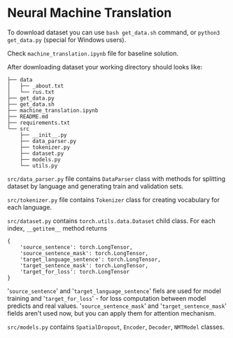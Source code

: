 # Neural Machine Translation
To download dataset you can use `bash get_data.sh` command, or `python3 get_data.py` (special for Windows users).  

Check `machine_translation.ipynb` file for baseline solution.  

After downloading dataset your working directory should looks like:
```
├── data
│   ├── _about.txt
│   └── rus.txt
├── get_data.py
├── get_data.sh
├── machine_translation.ipynb
├── README.md
├── requirements.txt
└── src
    ├── __init__.py
    ├── data_parser.py
    ├── tokenizer.py
    ├── dataset.py
    ├── models.py
    └── utils.py
```

`src/data_parser.py` file contains `DataParser` class with methods for splitting dataset by language and generating train and validation sets.  

`src/tokenizer.py` file contains `Tokenizer` class for creating vocabulary for each language.  

`src/dataset.py` contains `torch.utils.data.Dataset` child class. For each index, `__getitem__` method returns
```
{
    'source_sentence': torch.LongTensor,
    'source_sentence_mask': torch.LongTensor,
    'target_language_sentence': torch.LongTensor,
    'target_sentence_mask': torch.LongTensor,
    'target_for_loss': torch.LongTensor
}
```
'`source_sentence`' and  '`target_language_sentence`' fiels are used for model training and '`target_for_loss`' - for loss computation between model predicts and real values. '`source_sentence_mask`' and '`target_sentence_mask`' fields aren't used now, but you can apply them for attention mechanism.  

`src/models.py` contains `SpatialDropout`, `Encoder`, `Decoder`, `NMTModel` classes.  